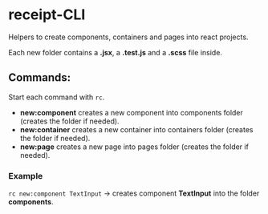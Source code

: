 # receipt-CLI

Helpers to create components, containers and pages into react projects.

Each new folder contains a **.jsx**, a **.test.js** and a **.scss** file inside.

## Commands:

Start each command with ```rc```.

- **new:component** creates a new component into components folder (creates the folder if needed).
- **new:container** creates a new container into containers folder (creates the folder if needed).
- **new:page** creates a new page into pages folder (creates the folder if needed).

### Example

```rc new:component TextInput``` -> creates component **TextInput** into the folder **components**.